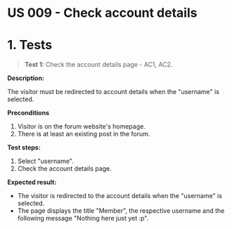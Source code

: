 # US 009 -  Check account details

# 1. Tests 

>**Test 1:** Check the account details page - AC1, AC2.

**Description:**

The visitor must be redirected to account details when the "username" is selected.

**Preconditions**

1. Visitor is on the forum website's homepage.
2. There is at least an existing post in the forum.


**Test steps:**

1. Select "username".
2. Check the account details page.

**Expected result:**
* The visitor is redirected to the account details when the "username" is selected.
* The page displays the title "Member", the respective username and the following message "Nothing here just yet :p".


